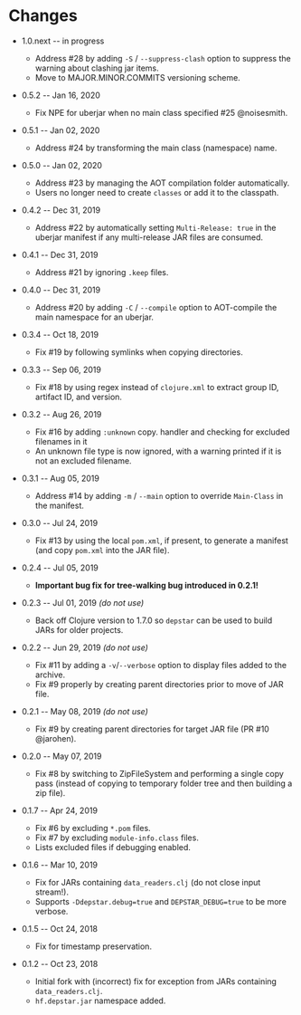 # Changes

* 1.0.next -- in progress
  * Address #28 by adding `-S` / `--suppress-clash` option to suppress the warning about clashing jar items.
  * Move to MAJOR.MINOR.COMMITS versioning scheme.

* 0.5.2 -- Jan 16, 2020
  * Fix NPE for uberjar when no main class specified #25 @noisesmith.
* 0.5.1 -- Jan 02, 2020
  * Address #24 by transforming the main class (namespace) name.
* 0.5.0 -- Jan 02, 2020
  * Address #23 by managing the AOT compilation folder automatically.
  * Users no longer need to create `classes` or add it to the classpath.
* 0.4.2 -- Dec 31, 2019
  * Address #22 by automatically setting `Multi-Release: true` in the uberjar manifest if any multi-release JAR files are consumed.
* 0.4.1 -- Dec 31, 2019
  * Address #21 by ignoring `.keep` files.
* 0.4.0 -- Dec 31, 2019
  * Address #20 by adding `-C` / `--compile` option to AOT-compile the main namespace for an uberjar.
* 0.3.4 -- Oct 18, 2019
  * Fix #19 by following symlinks when copying directories.
* 0.3.3 -- Sep 06, 2019
  * Fix #18 by using regex instead of `clojure.xml` to extract group ID, artifact ID, and version.
* 0.3.2 -- Aug 26, 2019
  * Fix #16 by adding `:unknown` copy. handler and checking for excluded filenames in it
  * An unknown file type is now ignored, with a warning printed if it is not an excluded filename.
* 0.3.1 -- Aug 05, 2019
  * Address #14 by adding `-m` / `--main` option to override `Main-Class` in the manifest.
* 0.3.0 -- Jul 24, 2019
  * Fix #13 by using the local `pom.xml`, if present, to generate a manifest (and copy `pom.xml` into the JAR file).
* 0.2.4 -- Jul 05, 2019
  * **Important bug fix for tree-walking bug introduced in 0.2.1!**
* 0.2.3 -- Jul 01, 2019 *(do not use)*
  * Back off Clojure version to 1.7.0 so `depstar` can be used to build JARs for older projects.
* 0.2.2 -- Jun 29, 2019 *(do not use)*
  * Fix #11 by adding a `-v`/`--verbose` option to display files added to the archive.
  * Fix #9 properly by creating parent directories prior to move of JAR file.
* 0.2.1 -- May 08, 2019 *(do not use)*
  * Fix #9 by creating parent directories for target JAR file (PR #10 @jarohen).
* 0.2.0 -- May 07, 2019
  * Fix #8 by switching to ZipFileSystem and performing a single copy pass (instead of copying to temporary folder tree and then building a zip file).
* 0.1.7 -- Apr 24, 2019
  * Fix #6 by excluding `*.pom` files.
  * Fix #7 by excluding `module-info.class` files.
  * Lists excluded files if debugging enabled.
* 0.1.6 -- Mar 10, 2019
  * Fix for JARs containing `data_readers.clj` (do not close input stream!).
  * Supports `-Ddepstar.debug=true` and `DEPSTAR_DEBUG=true` to be more verbose.
* 0.1.5 -- Oct 24, 2018
  * Fix for timestamp preservation.
* 0.1.2 -- Oct 23, 2018
  * Initial fork with (incorrect) fix for exception from JARs containing `data_readers.clj`.
  * `hf.depstar.jar` namespace added.
